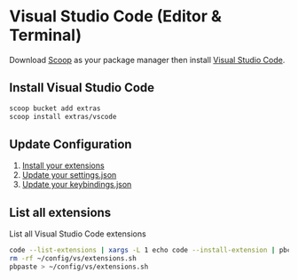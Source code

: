# Visual Studio Code (Editor & Terminal)
Download [Scoop](https://github.com/BosEriko/scoop) as your package manager then install [Visual Studio Code](https://scoop.sh/#/apps?q=vscode).

## Install Visual Studio Code
```sh
scoop bucket add extras
scoop install extras/vscode
```

## Update Configuration
1. [Install your extensions](extensions.sh)
2. [Update your settings.json](settings.json)
3. [Update your keybindings.json](keybindings.json)

## List all extensions
List all Visual Studio Code extensions
```sh
code --list-extensions | xargs -L 1 echo code --install-extension | pbcopy
rm -rf ~/config/vs/extensions.sh
pbpaste > ~/config/vs/extensions.sh
```